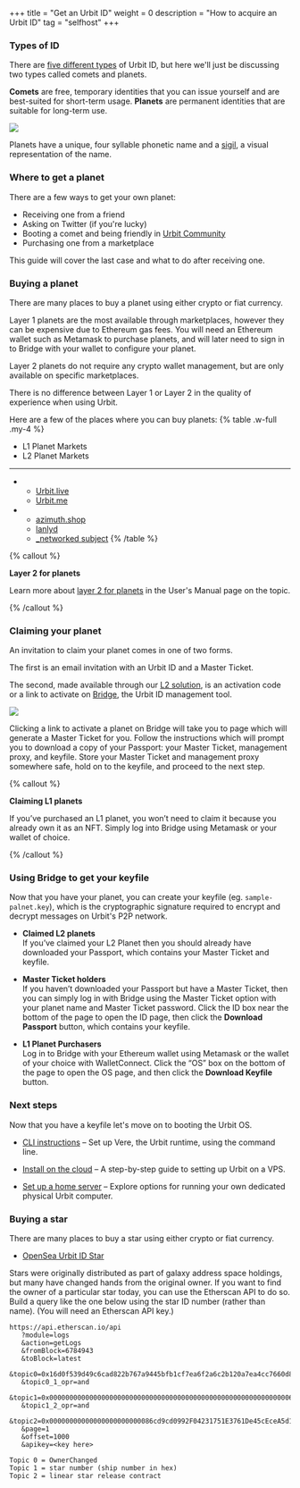 +++
title = "Get an Urbit ID"
weight = 0
description = "How to acquire an Urbit ID"
tag = "selfhost"
+++

### Types of ID

There are [five different
types](https://operators.urbit.org/guides/which-id-should-i-buy) of Urbit ID, but here we'll just be  discussing two types called comets and planets.

**Comets** are free, temporary identities that you can issue yourself and are best-suited for
short-term usage. **Planets** are permanent identities that are suitable for long-term use.

![](https://media.urbit.org/site/getting-started/comet-planet.png)

Planets have a unique, four syllable phonetic name and a [sigil](https://urbit.org/blog/creating-sigils), a visual representation of the name.



### Where to get a planet

There are a few ways to get your own planet:

- Receiving one from a friend
- Asking on Twitter (if you're lucky)
- Booting a comet and being friendly in [Urbit Community](https://urbit.org/groups/~bitbet-bolbel/urbit-community)
- Purchasing one from a marketplace

This guide will cover the last case and what to do after receiving one.

### Buying a planet

There are many places to buy a planet using either crypto or fiat currency.

Layer 1 planets are the most available through marketplaces, however they can be expensive due to Ethereum gas fees. You will need an Ethereum wallet such as Metamask to purchase planets, and will later need to sign in to Bridge with your wallet to configure your planet.

Layer 2 planets do not require any crypto wallet management, but are only available on specific marketplaces.

There is no difference between Layer 1 or Layer 2 in the quality of experience
when using Urbit.

Here are a few of the places where you can buy planets:
{% table .w-full .my-4 %}
* L1 Planet Markets
* L2 Planet Markets
---
*
    - [Urbit.live](https://urbit.live)
    - [Urbit.me](https://urbit.me)
* 
    - [azimuth.shop](https://azimuth.shop)
    - [lanlyd](https://lanlyd.net/)
    - [\_networked subject](https://subject.network)
{% /table %}

{% callout %}

**Layer 2 for planets**

Learn more about [layer 2 for planets](https://operators.urbit.org/manual/id/layer-2-for-planets) in the User's Manual page on the topic.

{% /callout %}


### Claiming your planet

An invitation to claim your planet comes in one of two forms.

The first is an email invitation with an Urbit ID and a Master Ticket.

The second, made available through our [L2 solution](https://operators.urbit.org/manual/id/layer-2-for-planets), is an activation code or a link to activate on [Bridge](https://bridge.urbit.org), the Urbit ID management tool.

![](https://media.urbit.org/site/getting-started/Server-setup-1.jpg)

Clicking a link to activate a planet on Bridge will take you to page which will generate a Master Ticket for you. Follow the instructions which will prompt you to download a copy of your Passport: your Master Ticket, management proxy, and keyfile. Store your Master Ticket and management proxy somewhere safe, hold on to the keyfile, and proceed to the next step.

{% callout %}

**Claiming L1 planets**

If you’ve purchased an L1 planet, you won’t need to claim it because you already own it as an NFT. Simply log into Bridge using Metamask or your wallet of choice.

{% /callout %}


### Using Bridge to get your keyfile

Now that you have your planet, you can create your keyfile (eg. `sample-palnet.key`), which is the cryptographic signature required to encrypt and decrypt messages on Urbit's P2P network.

- **Claimed L2 planets**  
  If you’ve claimed your L2 Planet then you should already have downloaded your Passport, which contains your Master Ticket and keyfile.

- **Master Ticket holders**  
  If you haven’t downloaded your Passport but have a Master Ticket, then you can simply log in with Bridge using the Master Ticket option with your planet name and Master Ticket password. Click the ID box near the bottom of the page to open the ID page, then click the **Download Passport** button, which contains your keyfile.

- **L1 Planet Purchasers**  
  Log in to Bridge with your Ethereum wallet using Metamask or the wallet of your choice with WalletConnect. Click the “OS” box on the bottom of the page to open the OS page, and then click the **Download Keyfile** button.

### Next steps

Now that you have a keyfile let's move on to booting the Urbit OS.

- [CLI instructions](/manual/getting-started/self-hosted/cli) – Set up Vere, the Urbit runtime, using the command line.

- [Install on the cloud](/manual/getting-started/self-hosted/cloud-hosting) – A step-by-step guide to setting up Urbit on a VPS.

- [Set up a home server](/manual/getting-started/self-hosted/home-servers) – Explore options for running your own dedicated physical Urbit computer.

### Buying a star

There are many places to buy a star using either crypto or fiat currency.

- [OpenSea Urbit ID Star](https://opensea.io/collection/urbit-id-star)

Stars were originally distributed as part of galaxy address space holdings, but many have changed hands from the original owner.  If you want to find the owner of a particular star today, you can use the Etherscan API to do so.  Build a query like the one below using the star ID number (rather than name).  (You will need an Etherscan API key.)

```
https://api.etherscan.io/api
   ?module=logs
   &action=getLogs
   &fromBlock=6784943
   &toBlock=latest
   &topic0=0x16d0f539d49c6cad822b767a9445bfb1cf7ea6f2a6c2b120a7ea4cc7660d8fda
   &topic0_1_opr=and
   &topic1=0x00000000000000000000000000000000000000000000000000000000000063b8
   &topic1_2_opr=and
   &topic2=0x00000000000000000000000086cd9cd0992F04231751E3761De45cEceA5d1801
   &page=1
   &offset=1000
   &apikey=<key here>

Topic 0 = OwnerChanged
Topic 1 = star number (ship number in hex)
Topic 2 = linear star release contract
```
